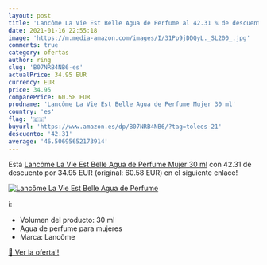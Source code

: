 ```yaml
---
layout: post
title: 'Lancôme La Vie Est Belle Agua de Perfume al 42.31 % de descuento'
date: 2021-01-16 22:55:18
image: 'https://m.media-amazon.com/images/I/31Pp9jDDQyL._SL200_.jpg'
comments: true
category: ofertas
author: ring
slug: 'B07NRB4NB6-es'
actualPrice: 34.95 EUR
currency: EUR
price: 34.95
comparePrice: 60.58 EUR
prodname: 'Lancôme La Vie Est Belle Agua de Perfume Mujer 30 ml'
country: 'es'
flag: '🇪🇸'
buyurl: 'https://www.amazon.es/dp/B07NRB4NB6/?tag=tolees-21'
descuento: '42.31'
average: '46.50695652173914'
---
```


Está [Lancôme La Vie Est Belle Agua de Perfume Mujer 30 ml](https://www.amazon.es/dp/B07NRB4NB6/?tag=tolees-21) con 42.31 de descuento por 34.95 EUR (original: 60.58 EUR) en el siguiente enlace!

[![Lancôme La Vie Est Belle Agua de Perfume](https://m.media-amazon.com/images/I/31Pp9jDDQyL._SL200_.jpg)](https://www.amazon.es/dp/B07NRB4NB6/?tag=tolees-21)

ℹ️:

- Volumen del producto: 30 ml
- Agua de perfume para mujeres
- Marca: Lancôme

[🛒 Ver la oferta!!](https://www.amazon.es/dp/B07NRB4NB6/?tag=tolees-21)
